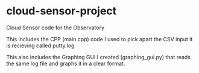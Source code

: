 # cloud-sensor-project
Cloud Sensor code for the Observatory

This includes the CPP (main.cpp) code I used to pick apart the CSV input it is recieving called putty.log

This also includes the Graphing GUI I created (graphing_gui.py) that reads the same log file and graphs it in a clear format.
